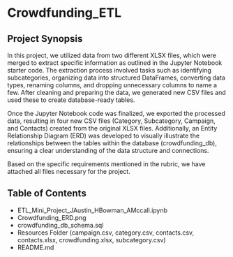 # Crowdfunding_ETL

## Project Synopsis
In this project, we utilized data from two different XLSX files, which were merged to extract specific information as outlined in the Jupyter Notebook starter code. The extraction process involved tasks such as identifying subcategories, organizing data into structured DataFrames, converting data types, renaming columns, and dropping unnecessary columns to name a few. After cleaning and preparing the data, we generated new CSV files and used these to create database-ready tables.

Once the Jupyter Notebook code was finalized, we exported the processed data, resulting in four new CSV files (Category, Subcategory, Campaign, and Contacts) created from the original XLSX files. Additionally, an Entity Relationship Diagram (ERD) was developed to visually illustrate the relationships between the tables within the database (crowdfunding_db), ensuring a clear understanding of the data structure and connections.

Based on the specific requirements mentioned in the rubric, we have attached all files necessary for the project.


## Table of Contents
+ ETL_Mini_Project_JAustin_HBowman_AMccall.ipynb
+ Crowdfunding_ERD.png
+ crowdfunding_db_schema.sql
+ Resources Folder (campaign.csv, category.csv, contacts.csv, contacts.xlsx, crowdfunding.xlsx, subcategory.csv)
+ README.md
